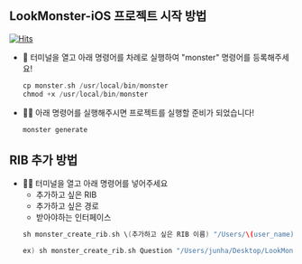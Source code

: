 ## **LookMonster-iOS 프로젝트 시작 방법**
[![Hits](https://hits.seeyoufarm.com/api/count/incr/badge.svg?url=https%3A%2F%2Fgithub.com%2FLookMonster%2FLookMonster-iOS&count_bg=%230D0D0D&title_bg=%23000000&icon=&icon_color=%23FFFFFF&title=hits&edge_flat=false)](https://hits.seeyoufarm.com)
- 🐻 터미널을 열고 아래 명령어를 차례로 실행하여 "monster" 명령어를 등록해주세요!
    
    ```Swift
    cp monster.sh /usr/local/bin/monster
    chmod +x /usr/local/bin/monster
    ```
    
- 🐻‍❄️ 아래 명령어를 실행해주시면 프로젝트를 실행할 준비가 되었습니다!
    
    ```Swift
    monster generate
    ```
## **RIB 추가 방법**
- 💪🏿 터미널을 열고 아래 명령어를 넣어주세요
   - 추가하고 싶은 RIB
   - 추가하고 싶은 경로
   - 받아야하는 인터페이스
    ```Swift
   sh monster_create_rib.sh \(추가하고 싶은 RIB 이름) "/Users/\(user_name)/Desktop/LookMonster/LookMonster-iOS/Features/User/Main/Community/CommunityUserInterface/Implement/AppCommunityImpl/Views" \(받아야하는 인터페이스)

   ex) sh monster_create_rib.sh Question "/Users/junha/Desktop/LookMonster/LookMonster-iOS/Features/User/Main/Community/CommunityUserInterface/Implement/AppCommunityImpl/Views" Community
    ```
